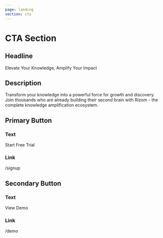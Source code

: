 ```yaml
---
page: landing
section: cta
---
```

# CTA Section

## Headline
Elevate Your Knowledge, Amplify Your Impact

## Description
Transform your knowledge into a powerful force for growth and discovery. Join thousands who are already building their second brain with Rizom - the complete knowledge amplification ecosystem.

## Primary Button
### Text
Start Free Trial

### Link
/signup

## Secondary Button
### Text
View Demo

### Link
/demo
